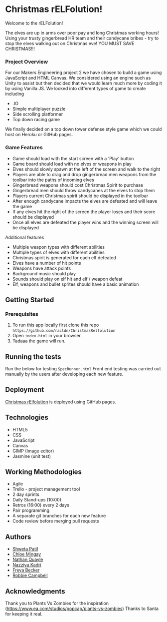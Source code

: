 # Christmas rELFolution!

Welcome to the rELFolution!

The elves are up in arms over poor pay and long Christmas working hours! Using your trusty gingerbread HR team and their candycane bribes - try to stop the elves walking out on Christmas eve! YOU MUST SAVE CHRISTMAS!!!


### Project Overview
For our Makers Engineering project 2 we have chosen to build a game using JavaScript and HTML Canvas. We considered using an engine such as Unity to assist but then decided that we would learn much more by coding it by using Vanilla JS. We looked into different types of game to create including 
  * .IO
  * Simple multiplayer puzzle
  * Side scrolling platformer
  * Top down racing game

We finally decided on a top down tower defense style game which we could host on Heroku or GitHub pages.

### Game Features
* Game should load with the start screen with a 'Play' button
* Game board should load with no elves or weapons in play
* Elves should slowly spawn at the left of the screen and walk to the right
* Players are able to drag and drop gingerbread men weapons from the toolbar into the paths of incoming elves
* Gingerbread weapons should cost Christmas Spirit to purchase
* Gingerbread men should throw candycanes at the elves to stop them
* Players current Christmas spirit should be displayed in the toolbar
* After enough candycane impacts the elves are defeated and will leave the game
* If any elves hit the right of the screen the player loses and their score should be displayed
* Once all elves are defeated the player wins and the winning screen will be displayed

Additional features
* Multiple weapon types with different abilities
* Multiple types of elves with different abilities
* Christmas spirit is generated for each elf defeated
* Elves have a number of hit points
* Weapons have attack points
* Background music should play
* Sounds should play on elf hit and elf / weapon defeat
* Elf, weapons and bullet sprites should have a basic animation



## Getting Started

### Prerequisites
1. To run this app locally first clone this repo `https://github.com/racldn/ChristmasRelfolution`
2. Open `index.html` in your browser.
3. Tadaaa the game will run.

## Running the tests

Run the below for testing
`SpecRunner.html`
Front end testing was carried out manually by the users after developing each new feature.

## Deployment

[Christmas rElfolution](https://racldn.github.io/ChristmasRelfolution/) is deployed using GitHub pages.

## Technologies

* HTML5
* CSS
* JavaScript
* Canvas
* GIMP (Image editor)
* Jasmine (unit test)

## Working Methodologies

* Agile
* Trello - project management tool
* 2 day sprints
* Daily Stand-ups (10:00) 
* Retros (16:00) every 2 days
* Pair programming
* A separate git branches for each new feature
* Code review before merging pull requests

## Authors

* [Shweta Patil](https://github.com/shwetzpatil)
* [Chloe Mingay](https://github.com/ChloeHelen)
* [Nathan Quayle](https://github.com/NathanQuayle)
* [Nazziya Kadri](https://github.com/nazzkadri)
* [Freya Becker](https://github.com/fbl11)
* [Robbie Campbell](https://github.com/racldn)

## Acknowledgments
Thank you to Plants Vs Zombies for the inspiration (https://www.ea.com/studios/popcap/plants-vs-zombies)
Thanks to Santa for keeping it real.
